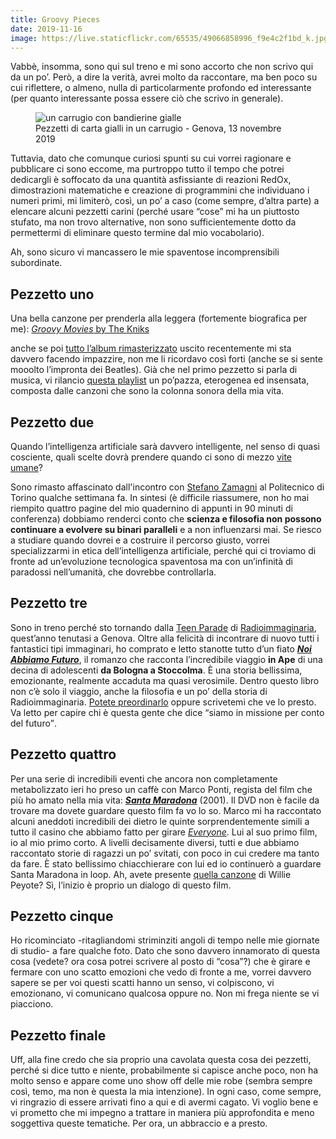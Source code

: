 ```yaml
---
title: Groovy Pieces
date: 2019-11-16
image: https://live.staticflickr.com/65535/49066858996_f9e4c2f1bd_k.jpg
---
```

Vabbè, insomma, sono qui sul treno e mi sono accorto che non scrivo qui da un po’. Però, a dire la verità, avrei molto da raccontare, ma ben poco su cui riflettere, o almeno, nulla di particolarmente profondo ed interessante (per quanto interessante possa essere ciò che scrivo in generale).

<figure>
	<img src='{{ image }}' alt='un carrugio con bandierine gialle' class='u-photo'>
	<figcaption>Pezzetti di carta gialli in un carrugio - Genova, 13 novembre 2019</figcaption>
</figure>

Tuttavia, dato che comunque curiosi spunti su cui vorrei ragionare e pubblicare ci sono eccome, ma purtroppo tutto il tempo che potrei dedicargli è soffocato da una quantità asfissiante di reazioni RedOx, dimostrazioni matematiche e creazione di programmini che individuano i numeri primi, mi limiterò, così, un po’ a caso (come sempre, d’altra parte) a elencare alcuni pezzetti carini (perché usare “cose” mi ha un piuttosto stufato, ma non trovo alternative, non sono sufficientemente dotto da permettermi di eliminare questo termine dal mio vocabolario).

Ah, sono sicuro vi mancassero le mie spaventose incomprensibili subordinate.

## Pezzetto uno

Una bella canzone per prenderla alla leggera (fortemente biografica per me): <a href='https://open.spotify.com/track/619hP9A3KpAzJA6f8iHGJz' hreflang='en' target='_blank'><cite lang='en'>Groovy Movies</cite> by The Kniks</a>

anche se poi [tutto l’album rimasterizzato](https://open.spotify.com/album/00ao0DAIYS0BNEbnbH0UCf) uscito recentemente mi sta davvero facendo impazzire, non me li ricordavo così forti (anche se si sente mooolto l’impronta dei Beatles). Già che nel primo pezzetto si parla di musica, vi rilancio [questa playlist](https://open.spotify.com/playlist/5BlTNSfjxRYrJ2nJ9dl9WX) un po’pazza, eterogenea ed insensata, composta dalle canzoni che sono la colonna sonora della mia vita.

## Pezzetto due

Quando l’intelligenza artificiale sarà davvero intelligente, nel senso di quasi cosciente, quali scelte dovrà prendere quando ci sono di mezzo <a href='https://www.theguardian.com/science/head-quarters/2016/dec/12/the-trolley-problem-would-you-kill-one-person-to-save-many-others' hreflang='en' target='_blank'>vite umane</a>?

Sono rimasto affascinato dall'incontro con [Stefano Zamagni](https://it.wikipedia.org/wiki/Stefano_Zamagni 'Stefano Zamagni su Wikipedia') al Politecnico di Torino qualche settimana fa. In sintesi (è difficile riassumere, non ho mai riempito quattro pagine del mio quadernino di appunti in 90 minuti di conferenza) dobbiamo renderci conto che **scienza e filosofia non possono continuare a evolvere su binari paralleli** e a non influenzarsi mai. Se riesco a studiare quando dovrei e a costruire il percorso giusto, vorrei specializzarmi in etica dell’intelligenza artificiale, perché qui ci troviamo di fronte ad un’evoluzione tecnologica spaventosa ma con un’infinità di paradossi nell’umanità, che dovrebbe controllarla.

## Pezzetto tre

Sono in treno perché sto tornando dalla [Teen Parade](https://radioimmaginaria.it/teenparade) di [Radioimmaginaria](https://radioimmaginaria.it), quest’anno tenutasi a Genova. Oltre alla felicità di incontrare di nuovo tutti i fantastici tipi immaginari, ho comprato e letto stanotte tutto d’un fiato <cite>[**Noi Abbiamo Futuro**](https://marcosymarcos.com/libri/marcosultra/noi-abbiamo-futuro/ '“Noi Abbiamo Futuro” – Marcos y Marcos')</cite>, il romanzo che racconta l’incredibile viaggio **in Ape** di una decina di adolescenti **da Bologna a Stoccolma**. È una storia bellissima, emozionante, realmente accaduta ma quasi verosimile. Dentro questo libro non c’è solo il viaggio, anche la filosofia e un po’ della storia di Radioimmaginaria. [Potete preordinarlo](https://www.ibs.it/noi-abbiamo-futuro-libro-michele-ferrari/e/9788871689067 '“Noi Abbiamo Futuro” su IBS') oppure scrivetemi che ve lo presto. Va letto per capire chi è questa gente che dice <q>siamo in missione per conto del futuro</q>.

## Pezzetto quattro

Per una serie di incredibili eventi che ancora non completamente metabolizzato ieri ho preso un caffè con Marco Ponti, regista del film che più ho amato nella mia vita: <strong><cite><a href='https://www.imdb.com/title/tt0289432/' title='“Santa Maradona„ su IMDb' target='_blank'>Santa Maradona</a></cite></strong> (2001). Il DVD non è facile da trovare ma dovete guardare questo film fa vo lo so. Marco mi ha raccontato alcuni aneddoti incredibili dei dietro le quinte sorprendentemente simili a tutto il casino che abbiamo fatto per girare <cite><a href='/it/everyone' target='_blank' title='Everyone short movie'>Everyone</a></cite>. Lui al suo primo film, io al mio primo corto. A livelli decisamente diversi, tutti e due abbiamo raccontato storie di ragazzi un po’ svitati, con poco in cui credere ma tanto da fare. È stato bellissimo chiacchierare con lui ed io continuerò a guardare Santa Maradona in loop. Ah, avete presente [quella canzone](https://genius.com/Willie-peyote-peyote-451-leccezione-lyrics '“Peyote 451 (L’eccezione)„ su Genius') di Willie Peyote? Sì, l’inizio è proprio un dialogo di questo film.

## Pezzetto cinque

Ho ricominciato -ritagliandomi striminziti angoli di tempo nelle mie giornate di studio- a fare qualche foto. Dato che sono davvero innamorato di questa cosa (vedete? ora cosa potrei scrivere al posto di “cosa”?) che è girare e fermare con uno scatto emozioni che vedo di fronte a me, vorrei davvero sapere se per voi questi scatti hanno un senso, vi colpiscono, vi emozionano, vi comunicano qualcosa oppure no. Non mi frega niente se vi piacciono.

## Pezzetto finale

Uff, alla fine credo che sia proprio una cavolata questa cosa dei pezzetti, perché si dice tutto e niente, probabilmente si capisce anche poco, non ha molto senso e appare come uno show off delle mie robe (sembra sempre così, temo, ma non è questa la mia intenzione). In ogni caso, come sempre, vi ringrazio di essere arrivati fino a qui e di avermi cagato. Vi voglio bene e vi prometto che mi impegno a trattare in maniera più approfondita e meno soggettiva queste tematiche. Per ora, un abbraccio e a presto.
